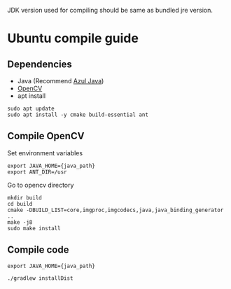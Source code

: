 JDK version used for compiling should be same as bundled jre version.

# Ubuntu compile guide

## Dependencies

* Java (Recommend [Azul Java](https://www.azul.com/downloads/?package=jdk))
* [OpenCV](https://opencv.org/releases/)
* apt install
```
sudo apt update
sudo apt install -y cmake build-essential ant
```

## Compile OpenCV

Set environment variables

```
export JAVA_HOME={java_path}
export ANT_DIR=/usr
```

Go to opencv directory
```
mkdir build
cd build
cmake -DBUILD_LIST=core,imgproc,imgcodecs,java,java_binding_generator ..
make -j8
sudo make install
```

## Compile code
```
export JAVA_HOME={java_path}

./gradlew installDist
```
